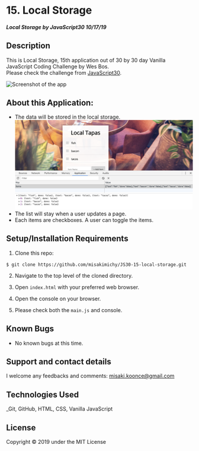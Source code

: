 # 15. Local Storage

#### _Local Storage by JavaScript30 10/17/19_

## Description
This is Local Storage, 15th application out of 30 by 30 day Vanilla JavaScript Coding Challenge by Wes Bos.<br>
Please check the challenge from [JavaScript30](http://wesbos.com/javascript30/).

![Screenshot of the app](img/screenshot1.png)


## About this Application:
- The data will be stored in the local storage.
![Screenshot of the app](img/screenshot2.png)
- The list will stay when a user updates a page.
- Each items are checkboxes. A user can toggle the items.
    

## Setup/Installation Requirements

1. Clone this repo:
```
$ git clone https://github.com/misakimichy/JS30-15-local-storage.git
```

2. Navigate to the top level of the cloned directory.

3. Open `index.html` with your preferred web browser.

4. Open the console on your browser.

5. Please check both the `main.js` and console.

## Known Bugs
* No known bugs at this time.

## Support and contact details
 I welcome any feedbacks and comments: misaki.koonce@gmail.com

## Technologies Used
_Git, GitHub, HTML, CSS, Vanilla JavaScript

## License
Copyright © 2019 under the MIT License
